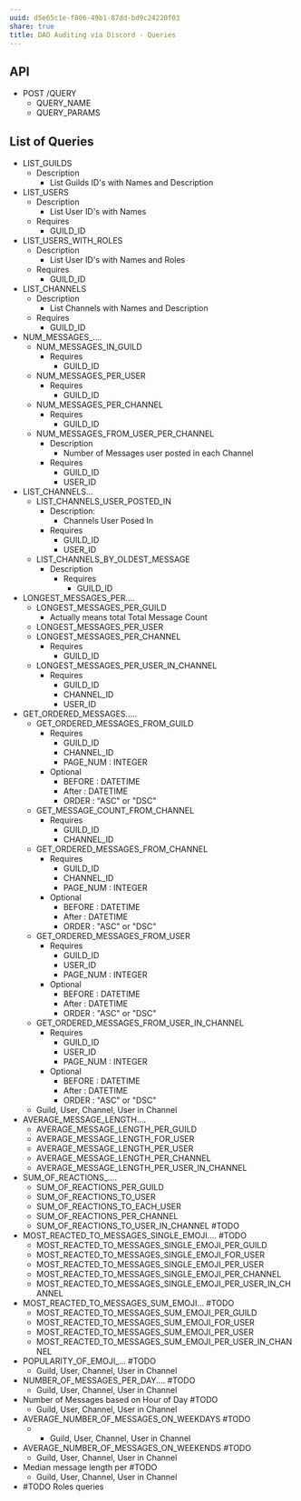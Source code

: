 ```yaml
---
uuid: d5e65c1e-f806-49b1-87dd-bd9c24220f03
share: true
title: DAO Auditing via Discord - Queries
---
```

## API

* POST /QUERY
	* QUERY_NAME
	* QUERY_PARAMS
## List of Queries

* LIST_GUILDS
	* Description
		* List Guilds ID's with Names and Description
* LIST_USERS
	* Description
		* List User ID's with Names
	* Requires
		* GUILD_ID
* LIST_USERS_WITH_ROLES
	* Description
		* List User ID's with Names and Roles
	* Requires
		* GUILD_ID
* LIST_CHANNELS
	* Description
		* List Channels with Names and Description
	* Requires
		* GUILD_ID
* NUM_MESSAGES_....
	* NUM_MESSAGES_IN_GUILD
		* Requires
			* GUILD_ID
	* NUM_MESSAGES_PER_USER
		* Requires
			* GUILD_ID
	* NUM_MESSAGES_PER_CHANNEL
		* Requires
			* GUILD_ID
	* NUM_MESSAGES_FROM_USER_PER_CHANNEL
		* Description
			* Number of Messages user posted in each Channel
		* Requires
			* GUILD_ID
			* USER_ID
* LIST_CHANNELS...
	* LIST_CHANNELS_USER_POSTED_IN
		* Description:
			* Channels User Posed In
		* Requires
			* GUILD_ID
			* USER_ID
	* LIST_CHANNELS_BY_OLDEST_MESSAGE
		* Description
			* Requires
				* GUILD_ID
* LONGEST_MESSAGES_PER....
	* LONGEST_MESSAGES_PER_GUILD
		* Actually means total Total Message Count
	* LONGEST_MESSAGES_PER_USER
	* LONGEST_MESSAGES_PER_CHANNEL
		* Requires
			* GUILD_ID
	* LONGEST_MESSAGES_PER_USER_IN_CHANNEL
		* Requires
			* GUILD_ID
			* CHANNEL_ID
			* USER_ID
* GET_ORDERED_MESSAGES.....
	* GET_ORDERED_MESSAGES_FROM_GUILD
		* Requires
			* GUILD_ID
			* CHANNEL_ID
			* PAGE_NUM : INTEGER
		* Optional
			* BEFORE : DATETIME
			* After : DATETIME
			* ORDER : "ASC" or "DSC"
	* GET_MESSAGE_COUNT_FROM_CHANNEL
		* Requires
			* GUILD_ID
			* CHANNEL_ID
	* GET_ORDERED_MESSAGES_FROM_CHANNEL
		* Requires
			* GUILD_ID
			* CHANNEL_ID
			* PAGE_NUM : INTEGER
		* Optional
			* BEFORE : DATETIME
			* After : DATETIME
			* ORDER : "ASC" or "DSC"
	* GET_ORDERED_MESSAGES_FROM_USER
		* Requires
			* GUILD_ID
			* USER_ID
			* PAGE_NUM : INTEGER
		* Optional
			* BEFORE : DATETIME
			* After : DATETIME
			* ORDER : "ASC" or "DSC"
	* GET_ORDERED_MESSAGES_FROM_USER_IN_CHANNEL
		* Requires
			* GUILD_ID
			* USER_ID
			* PAGE_NUM : INTEGER
		* Optional
			* BEFORE : DATETIME
			* After : DATETIME
			* ORDER : "ASC" or "DSC"
	* Guild, User, Channel, User in Channel
* AVERAGE_MESSAGE_LENGTH....
	* AVERAGE_MESSAGE_LENGTH_PER_GUILD
	* AVERAGE_MESSAGE_LENGTH_FOR_USER
	* AVERAGE_MESSAGE_LENGTH_PER_USER
	* AVERAGE_MESSAGE_LENGTH_PER_CHANNEL
	* AVERAGE_MESSAGE_LENGTH_PER_USER_IN_CHANNEL
* SUM_OF_REACTIONS_....
	* SUM_OF_REACTIONS_PER_GUILD
	* SUM_OF_REACTIONS_TO_USER
	* SUM_OF_REACTIONS_TO_EACH_USER
	* SUM_OF_REACTIONS_PER_CHANNEL
	* SUM_OF_REACTIONS_TO_USER_IN_CHANNEL #TODO
* MOST_REACTED_TO_MESSAGES_SINGLE_EMOJI.... #TODO
	* MOST_REACTED_TO_MESSAGES_SINGLE_EMOJI_PER_GUILD
	* MOST_REACTED_TO_MESSAGES_SINGLE_EMOJI_FOR_USER
	* MOST_REACTED_TO_MESSAGES_SINGLE_EMOJI_PER_USER
	* MOST_REACTED_TO_MESSAGES_SINGLE_EMOJI_PER_CHANNEL
	* MOST_REACTED_TO_MESSAGES_SINGLE_EMOJI_PER_USER_IN_CHANNEL
* MOST_REACTED_TO_MESSAGES_SUM_EMOJI... #TODO
	* MOST_REACTED_TO_MESSAGES_SUM_EMOJI_PER_GUILD
	* MOST_REACTED_TO_MESSAGES_SUM_EMOJI_FOR_USER
	* MOST_REACTED_TO_MESSAGES_SUM_EMOJI_PER_USER
	* MOST_REACTED_TO_MESSAGES_SUM_EMOJI_PER_USER_IN_CHANNEL
* POPULARITY_OF_EMOJI_... #TODO
	* Guild, User, Channel, User in Channel
* NUMBER_OF_MESSAGES_PER_DAY.... #TODO
	* Guild, User, Channel, User in Channel
* Number of Messages based on Hour of Day #TODO
	* Guild, User, Channel, User in Channel
* AVERAGE_NUMBER_OF_MESSAGES_ON_WEEKDAYS #TODO
	* * Guild, User, Channel, User in Channel
* AVERAGE_NUMBER_OF_MESSAGES_ON_WEEKENDS #TODO
	* Guild, User, Channel, User in Channel
* Median message length per #TODO
	* Guild, User, Channel, User in Channel
* #TODO Roles queries